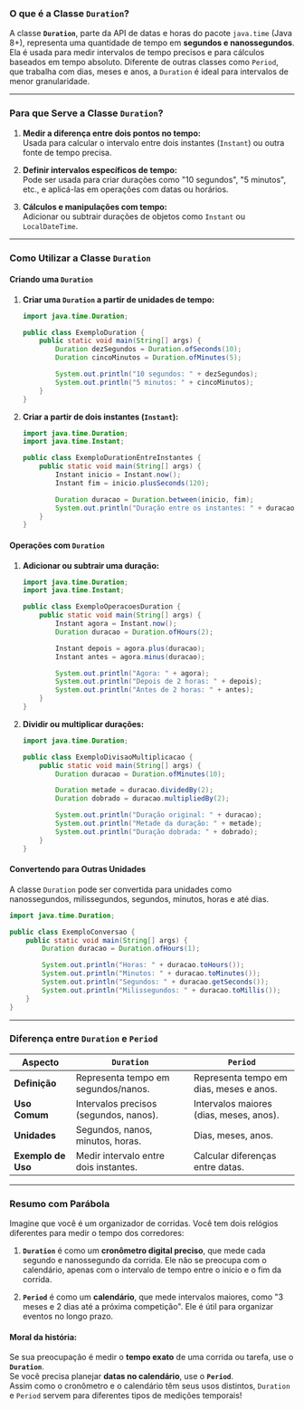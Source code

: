 ### O que é a Classe `Duration`?

A classe **`Duration`**, parte da API de datas e horas do pacote `java.time` (Java 8+), representa uma quantidade de
tempo em **segundos e nanossegundos**. Ela é usada para medir intervalos de tempo precisos e para cálculos baseados em
tempo absoluto. Diferente de outras classes como `Period`, que trabalha com dias, meses e anos, a `Duration` é ideal
para intervalos de menor granularidade.

---

### Para que Serve a Classe `Duration`?

1. **Medir a diferença entre dois pontos no tempo:**  
   Usada para calcular o intervalo entre dois instantes (`Instant`) ou outra fonte de tempo precisa.

2. **Definir intervalos específicos de tempo:**  
   Pode ser usada para criar durações como "10 segundos", "5 minutos", etc., e aplicá-las em operações com datas ou
   horários.

3. **Cálculos e manipulações com tempo:**  
   Adicionar ou subtrair durações de objetos como `Instant` ou `LocalDateTime`.

---

### Como Utilizar a Classe `Duration`

#### Criando uma `Duration`

1. **Criar uma `Duration` a partir de unidades de tempo:**
   ```java
   import java.time.Duration;

   public class ExemploDuration {
       public static void main(String[] args) {
           Duration dezSegundos = Duration.ofSeconds(10);
           Duration cincoMinutos = Duration.ofMinutes(5);

           System.out.println("10 segundos: " + dezSegundos);
           System.out.println("5 minutos: " + cincoMinutos);
       }
   }
   ```

2. **Criar a partir de dois instantes (`Instant`):**
   ```java
   import java.time.Duration;
   import java.time.Instant;

   public class ExemploDurationEntreInstantes {
       public static void main(String[] args) {
           Instant inicio = Instant.now();
           Instant fim = inicio.plusSeconds(120);

           Duration duracao = Duration.between(inicio, fim);
           System.out.println("Duração entre os instantes: " + duracao.getSeconds() + " segundos");
       }
   }
   ```

#### Operações com `Duration`

1. **Adicionar ou subtrair uma duração:**
   ```java
   import java.time.Duration;
   import java.time.Instant;

   public class ExemploOperacoesDuration {
       public static void main(String[] args) {
           Instant agora = Instant.now();
           Duration duracao = Duration.ofHours(2);

           Instant depois = agora.plus(duracao);
           Instant antes = agora.minus(duracao);

           System.out.println("Agora: " + agora);
           System.out.println("Depois de 2 horas: " + depois);
           System.out.println("Antes de 2 horas: " + antes);
       }
   }
   ```

2. **Dividir ou multiplicar durações:**
   ```java
   import java.time.Duration;

   public class ExemploDivisaoMultiplicacao {
       public static void main(String[] args) {
           Duration duracao = Duration.ofMinutes(10);

           Duration metade = duracao.dividedBy(2);
           Duration dobrado = duracao.multipliedBy(2);

           System.out.println("Duração original: " + duracao);
           System.out.println("Metade da duração: " + metade);
           System.out.println("Duração dobrada: " + dobrado);
       }
   }
   ```

#### Convertendo para Outras Unidades

A classe `Duration` pode ser convertida para unidades como nanossegundos, milissegundos, segundos, minutos, horas e até
dias.

```java
import java.time.Duration;

public class ExemploConversao {
    public static void main(String[] args) {
        Duration duracao = Duration.ofHours(1);

        System.out.println("Horas: " + duracao.toHours());
        System.out.println("Minutos: " + duracao.toMinutes());
        System.out.println("Segundos: " + duracao.getSeconds());
        System.out.println("Milissegundos: " + duracao.toMillis());
    }
}
```

---

### Diferença entre `Duration` e `Period`

| **Aspecto**        | **`Duration`**                         | **`Period`**                            |
|--------------------|----------------------------------------|-----------------------------------------|
| **Definição**      | Representa tempo em segundos/nanos.    | Representa tempo em dias, meses e anos. |
| **Uso Comum**      | Intervalos precisos (segundos, nanos). | Intervalos maiores (dias, meses, anos). |
| **Unidades**       | Segundos, nanos, minutos, horas.       | Dias, meses, anos.                      |
| **Exemplo de Uso** | Medir intervalo entre dois instantes.  | Calcular diferenças entre datas.        |

---

### Resumo com Parábola

Imagine que você é um organizador de corridas. Você tem dois relógios diferentes para medir o tempo dos corredores:

1. **`Duration`** é como um **cronômetro digital preciso**, que mede cada segundo e nanossegundo da corrida. Ele não se
   preocupa com o calendário, apenas com o intervalo de tempo entre o início e o fim da corrida.

2. **`Period`** é como um **calendário**, que mede intervalos maiores, como "3 meses e 2 dias até a próxima competição".
   Ele é útil para organizar eventos no longo prazo.

#### Moral da história:

Se sua preocupação é medir o **tempo exato** de uma corrida ou tarefa, use o **`Duration`**.  
Se você precisa planejar **datas no calendário**, use o **`Period`**.  
Assim como o cronômetro e o calendário têm seus usos distintos, `Duration` e `Period` servem para diferentes tipos de
medições temporais!
